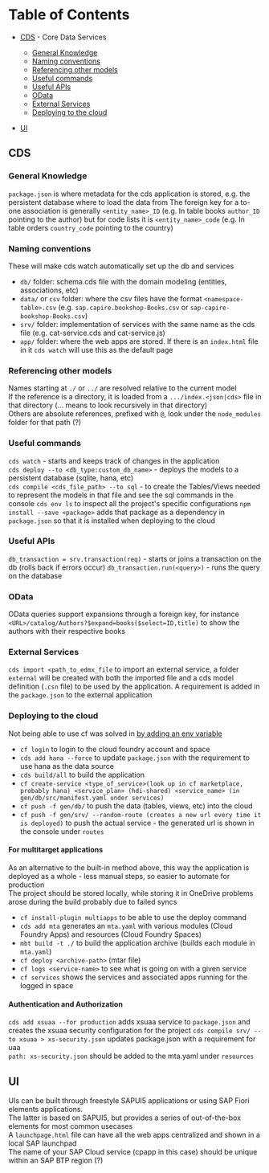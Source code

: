 # Table of Contents

* [CDS](#cds) - Core Data Services
  * [General Knowledge](#general-knowledge)
  * [Naming conventions](#naming-conventions)
  * [Referencing other models](#referencing-other-models)
  * [Useful commands](#useful-commands)
  * [Useful APIs](#useful-apis)
  * [OData](#odata)
  * [External Services](#external-services)
  * [Deploying to the cloud](#deploying-to-the-cloud)

* [UI](#ui)

## **CDS**

### **General Knowledge**

`package.json` is where metadata for the cds application is stored, e.g. the persistent database where to load the data from
The foreign key for a to-one association is generally `<entity_name>_ID` (e.g. In table books `author_ID` pointing to the author) but for code lists it is `<entity_name>_code` (e.g. In table orders `country_code` pointing to the country)  

### **Naming conventions**

These will make cds watch automatically set up the db and services

* `db/` folder: schema.cds file with the domain modeling (entities, associations, etc)
* `data/` or `csv` folder: where the csv files have the format `<namespace-table>.csv` (e.g. `sap.capire.bookshop-Books.csv` or `sap-capire-bookshop-Books.csv`)
* `srv/` folder:
implementation of services with the same name as the cds file (e.g. cat-service.cds and cat-service.js)
* `app/` folder: where the web apps are stored. If there is an `index.html` file in it `cds watch` will use this as the default page

### **Referencing other models**

Names starting at `./` or `../` are resolved relative to the current model  
If the reference is a directory, it is loaded from a `.../index.<json|cds>` file in that directory (... means to look recursively in that directory)  
Others are absolute references, prefixed with `@`, look under the `node_modules` folder for that path (?)

### **Useful commands**

`cds watch` - starts and keeps track of changes in the application  
`cds deploy --to <db_type:custom_db_name>` - deploys the models to a persistent database (sqlite, hana, etc)  
`cds compile <cds_file_path> --to sql` - to create the Tables/Views needed to represent the models in that file and see the sql commands in the console
`cds env ls` to inspect all the project's specific configurations
`npm install --save <package>` adds that package as a dependency in `package.json` so that it is installed when deploying to the cloud

### **Useful APIs**

`db_transaction = srv.transaction(req)` - starts or joins a transaction on the db (rolls back if errors occur)
`db_transaction.run(<query>)` - runs the query on the database

### **OData**

OData queries support expansions through a foreign key, for instance `<URL>/catalog/Authors?$expand=books($select=ID,title)` to show the authors with their respective books

### **External Services**

`cds import <path_to_edmx_file` to import an external service, a folder `external` will be created with both the imported file and a cds model definition (`.csn` file) to be used by the application. A requirement is added in the `package.json` to the external application

### **Deploying to the cloud**

Not being able to use cf was solved in [by adding an env variable](https://letsgivebackblog.wordpress.com/2017/12/04/cloudfoundry-command-line-error-the-system-cannot-find-the-path-specified/)

* `cf login` to login to the cloud foundry account and space
* `cds add hana --force` to update `package.json` with the requirement to use hana as the data source
* `cds build/all` to build the application
* `cf create-service <type_of_service>(look up in cf marketplace, probably hana) <service_plan> (hdi-shared) <service_name> (in gen/db/src/manifest.yaml under services)`
* `cf push -f gen/db/` to push the data (tables, views, etc) into the cloud
* `cf push -f gen/srv/ --random-route (creates a new url every time it is deployed)` to push the actual service - the generated url is shown in the console under `routes`

#### For multitarget applications

As an alternative to the built-in method above, this way the application is deployed as a whole - less manual steps, so easier to automate for production  
The project should be stored locally, while storing it in OneDrive problems arose during the build probably due to failed syncs

* `cf install-plugin multiapps` to be able to use the deploy command
* `cds add mta` generates an `mta.yaml` with various modules (Cloud Foundry Apps) and resources (Cloud Foundry Spaces)
* `mbt build -t ./` to build the application archive (builds each module in `mta.yaml`)
* `cf deploy <archive-path>` (mtar file)
* `cf logs <service-name>` to see what is going on with a given service
* `cf services` shows the services and associated apps running for the logged in space

#### Authentication and Authorization

`cds add xsuaa --for production` adds xsuaa service to `package.json` and creates the xsuaa security configuration for the project
`cds compile srv/ --to xsuaa > xs-security.json` updates package.json with a requirement for uaa  
`path: xs-security.json` should be added to the mta.yaml under `resources`

## **UI**

UIs can be built through freestyle SAPUI5 applications or using SAP Fiori elements applications.  
The latter is based on SAPUI5, but provides a series of out-of-the-box elements for most common usecases  
A `launchpage.html` file can have all the web apps centralized and shown in a local SAP launchpad  
The name of your SAP Cloud service (cpapp in this case) should be unique within an SAP BTP region (?)
